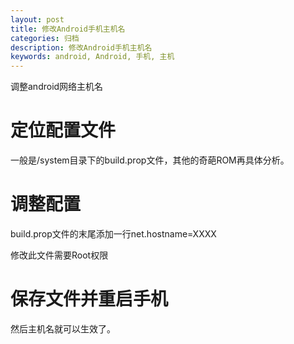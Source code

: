 ```yaml
---
layout: post
title: 修改Android手机主机名
categories: 归档
description: 修改Android手机主机名
keywords: android, Android, 手机, 主机
---
```


调整android网络主机名

# 定位配置文件

一般是/system目录下的build.prop文件，其他的奇葩ROM再具体分析。

# 调整配置

build.prop文件的末尾添加一行net.hostname=XXXX

修改此文件需要Root权限

# 保存文件并重启手机

然后主机名就可以生效了。